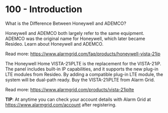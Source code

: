 # 100 - Introduction

What is the Difference Between Honeywell and ADEMCO?

Honeywell and ADEMCO both largely refer to the same equipment. ADEMCO was the original name for Honeywell, which later became Resideo. Learn about Honeywell and ADEMCO.

Read more: https://www.alarmgrid.com/faq/products/honeywell-vista-21ip

The Honeywell Home VISTA-21iPLTE is the replacement for the VISTA-21iP. The panel includes built-in IP capabilities, and it supports the new plug-in LTE modules from Resideo. By adding a compatible plug-in LTE module, the system will be dual-path ready. Buy the VISTA-21iPLTE from Alarm Grid.

Read more: https://www.alarmgrid.com/products/vista-21iplte

**TIP**: At anytime you can check your account details with Alarm Grid at https://www.alarmgrid.com/account after registering.
